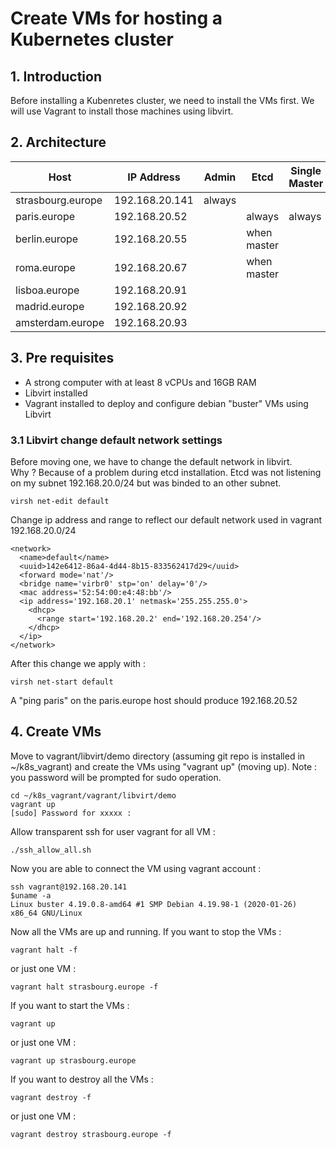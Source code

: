# Create VMs for hosting a Kubernetes cluster

## 1. Introduction

Before installing a Kubenretes cluster, we need to install the VMs first.
We will use Vagrant to install those machines using libvirt.

## 2. Architecture

| Host              | IP Address     | Admin  | Etcd        | Single Master | Multi Master | Worker |
|-------------------|----------------|--------|-------------|---------------|--------------|--------|
| strasbourg.europe | 192.168.20.141 | always |             |               |              |        |
| paris.europe      | 192.168.20.52  |        | always      | always        | initial      |        |
| berlin.europe     | 192.168.20.55  |        | when master |               | join         |        |
| roma.europe       | 192.168.20.67  |        | when master |               | join         |        |
| lisboa.europe     | 192.168.20.91  |        |             |               |              | always |
| madrid.europe     | 192.168.20.92  |        |             |               |              | always |
| amsterdam.europe  | 192.168.20.93  |        |             |               |              | always |


## 3. Pre requisites
- A strong computer with at least 8 vCPUs and 16GB RAM
- Libvirt installed 
- Vagrant installed to deploy and configure debian "buster" VMs using Libvirt

### 3.1 Libvirt change default network settings

Before moving one, we have to change the default network in libvirt.  
Why ? Because of a problem during etcd installation. Etcd was not listening on my subnet 192.168.20.0/24 but was binded to an other subnet.

```
virsh net-edit default
```
Change ip address and range to reflect our default network used in vagrant 192.168.20.0/24
```
<network>
  <name>default</name>
  <uuid>142e6412-86a4-4d44-8b15-833562417d29</uuid>
  <forward mode='nat'/>
  <bridge name='virbr0' stp='on' delay='0'/>
  <mac address='52:54:00:e4:48:bb'/>
  <ip address='192.168.20.1' netmask='255.255.255.0'>
    <dhcp>
      <range start='192.168.20.2' end='192.168.20.254'/>
    </dhcp>
  </ip>
</network>
```

After this change we apply with :
```
virsh net-start default
```

A "ping paris" on the paris.europe host should produce 192.168.20.52


## 4. Create VMs

Move to vagrant/libvirt/demo directory (assuming git repo is installed in ~/k8s_vagrant) and create the VMs using "vagrant up" (moving up).
Note : you password will be prompted for sudo operation.
```
cd ~/k8s_vagrant/vagrant/libvirt/demo
vagrant up
[sudo] Password for xxxxx :
```
Allow transparent ssh for user vagrant for all VM  :
```
./ssh_allow_all.sh
```
Now you are able to connect the VM using vagrant account :
```
ssh vagrant@192.168.20.141
$uname -a
Linux buster 4.19.0.8-amd64 #1 SMP Debian 4.19.98-1 (2020-01-26) x86_64 GNU/Linux
```
Now all the VMs are up and running.
If you want to stop the VMs :
```
vagrant halt -f
```
or just one VM :
```
vagrant halt strasbourg.europe -f
```
If you want to start the VMs :
```
vagrant up
```
or just one VM :
```
vagrant up strasbourg.europe
```
If you want to destroy all the VMs :
```
vagrant destroy -f
```
or just one VM :
```
vagrant destroy strasbourg.europe -f
```
